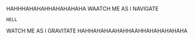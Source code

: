 HAHHHAHAHAHHAHAHAHAHA
			WAATCH ME AS I NAVIGATE

	HELL

WATCH ME AS I GRAVITATE
 HAHHAHAHAAHAHHAAHHAHAHAHAHAHA
